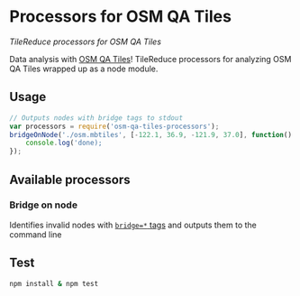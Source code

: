 # Processors for OSM QA Tiles

*TileReduce processors for OSM QA Tiles*

Data analysis with [OSM QA Tiles](http://osmlab.github.io/osm-qa-tiles/)! TileReduce processors for analyzing OSM QA Tiles wrapped up as a node module.

## Usage

```javascript
// Outputs nodes with bridge tags to stdout
var processors = require('osm-qa-tiles-processors');
bridgeOnNode('./osm.mbtiles', [-122.1, 36.9, -121.9, 37.0], function() {
    console.log('done);
});
```

## Available processors

### Bridge on node

Identifies invalid nodes with [`bridge=*` tags](http://wiki.openstreetmap.org/wiki/Key:bridge) and outputs them to the command line

## Test

```sh
npm install & npm test
```
